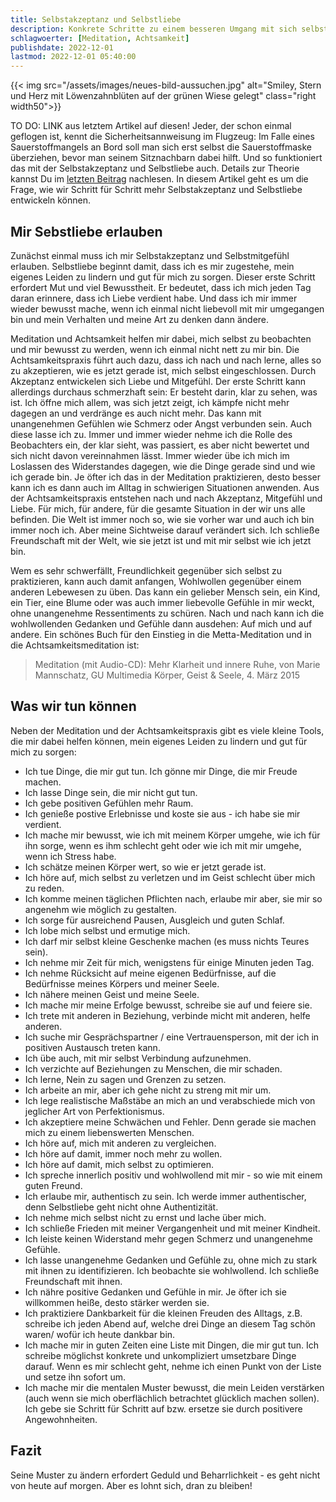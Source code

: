 ```yaml
---
title: Selbstakzeptanz und Selbstliebe
description: Konkrete Schritte zu einem besseren Umgang mit sich selbst
schlagwoerter: [Meditation, Achtsamkeit]
publishdate: 2022-12-01
lastmod: 2022-12-01 05:40:00
---
```


{{< img src="/assets/images/neues-bild-aussuchen.jpg" alt="Smiley, Stern und Herz mit Löwenzahnblüten auf der grünen Wiese gelegt" class="right width50">}}

TO DO: LINK aus letztem Artikel auf diesen!
Jeder, der schon einmal geflogen ist, kennt die Sicherheitsannweisung im Flugzeug: Im Falle eines Sauerstoffmangels an Bord soll man sich erst selbst die Sauerstoffmaske überziehen, bevor man seinem Sitznachbarn dabei hilft. Und so funktioniert das mit der Selbstakzeptanz und Selbstliebe auch. Details zur Theorie kannst Du im [letzten Beitrag][1] nachlesen. In diesem Artikel geht es um die Frage, wie wir Schritt für Schritt mehr Selbstakzeptanz und Selbstliebe entwickeln können.


## Mir Sebstliebe erlauben

Zunächst einmal muss ich mir Selbstakzeptanz und Selbstmitgefühl erlauben. Selbstliebe beginnt damit, dass ich es mir zugestehe, mein eigenes Leiden zu lindern und gut für mich zu sorgen. Dieser erste Schritt erfordert Mut und viel Bewusstheit. Er bedeutet, dass ich mich jeden Tag daran erinnere, dass ich Liebe verdient habe. Und dass ich mir immer wieder bewusst mache, wenn ich einmal nicht liebevoll mit mir umgegangen bin und mein Verhalten und meine Art zu denken dann ändere. 

Meditation und Achtsamkeit helfen mir dabei, mich selbst zu beobachten und mir bewusst zu werden, wenn ich einmal nicht nett zu mir bin. Die Achtsamkeitspraxis führt auch dazu, dass ich nach und nach lerne, alles so zu akzeptieren, wie es jetzt gerade ist, mich selbst eingeschlossen. Durch Akzeptanz entwickelen sich Liebe und Mitgefühl. Der erste Schritt kann allerdings durchaus schmerzhaft sein: Er besteht darin, klar zu sehen, was ist. Ich öffne mich allem, was sich jetzt zeigt, ich kämpfe nicht mehr dagegen an und verdränge es auch nicht mehr. Das kann mit unangenehmen Gefühlen wie Schmerz oder Angst verbunden sein. Auch diese lasse ich zu. Immer und immer wieder nehme ich die Rolle des Beobachters ein, der klar sieht, was passiert, es aber nicht bewertet und sich nicht davon vereinnahmen lässt. Immer wieder übe ich mich im Loslassen des Widerstandes dagegen, wie die Dinge gerade sind und wie ich gerade bin. Je öfter ich das in der Meditation praktizieren, desto besser kann ich es dann auch im Alltag in schwierigen Situationen anwenden. Aus der Achtsamkeitspraxis entstehen nach und nach Akzeptanz, Mitgefühl und Liebe. Für mich, für andere, für die gesamte Situation in der wir uns alle befinden. Die Welt ist immer noch so, wie sie vorher war und auch ich bin immer noch ich. Aber meine Sichtweise darauf verändert sich. Ich schließe Freundschaft mit der Welt, wie sie jetzt ist und mit mir selbst wie ich jetzt bin.

Wem es sehr schwerfällt, Freundlichkeit gegenüber sich selbst zu praktizieren, kann auch damit anfangen, Wohlwollen gegenüber einem anderen Lebewesen zu üben. Das kann ein gelieber Mensch sein, ein Kind, ein Tier, eine Blume oder was auch immer liebevolle Gefühle in mir weckt, ohne unangenehme Ressentiments zu schüren. Nach und nach kann ich die wohlwollenden Gedanken und Gefühle dann ausdehen: Auf mich und auf andere. Ein schönes Buch für den Einstieg in die Metta-Meditation und in die Achtsamkeitsmeditation ist:
> Meditation (mit Audio-CD): Mehr Klarheit und innere Ruhe, von Marie Mannschatz, GU Multimedia Körper, Geist & Seele, 4. März 2015 


## Was wir tun können 

Neben der Meditation und der Achtsamkeitspraxis gibt es viele kleine Tools, die mir dabei helfen können, mein eigenes Leiden zu lindern und gut für mich zu sorgen:
- Ich tue Dinge, die mir gut tun. Ich gönne mir Dinge, die mir Freude machen.
- Ich lasse Dinge sein, die mir nicht gut tun.
- Ich gebe positiven Gefühlen mehr Raum.
- Ich genieße postive Erlebnisse und koste sie aus - ich habe sie mir verdient.
- Ich mache mir bewusst, wie ich mit meinem Körper umgehe, wie ich für ihn sorge, wenn es ihm schlecht geht oder wie ich mit mir umgehe, wenn ich Stress habe.
- Ich schätze meinen Körper wert, so wie er jetzt gerade ist.
- Ich höre auf, mich selbst zu verletzen und im Geist schlecht über mich zu reden.
- Ich komme meinen täglichen Pflichten nach, erlaube mir aber, sie mir so angenehm wie möglich zu gestalten.
- Ich sorge für ausreichend Pausen, Ausgleich und guten Schlaf.
- Ich lobe mich selbst und ermutige mich.
- Ich darf mir selbst kleine Geschenke machen (es muss nichts Teures sein).
- Ich nehme mir Zeit für mich, wenigstens für einige Minuten jeden Tag.
- Ich nehme Rücksicht auf meine eigenen Bedürfnisse, auf die Bedürfnisse meines Körpers und meiner Seele.
- Ich nähere meinen Geist und meine Seele.
- Ich mache mir meine Erfolge bewusst, schreibe sie auf und feiere sie.
- Ich trete mit anderen in Beziehung, verbinde micht mit anderen, helfe anderen.
- Ich suche mir Gesprächspartner / eine Vertrauensperson, mit der ich in positiven Austausch treten kann.
- Ich übe auch, mit mir selbst Verbindung aufzunehmen.
- Ich verzichte auf Beziehungen zu Menschen, die mir schaden.
- Ich lerne, Nein zu sagen und Grenzen zu setzen.
- Ich arbeite an mir, aber ich gehe nicht zu streng mit mir um.
- Ich lege realistische Maßstäbe an mich an und verabschiede mich von jeglicher Art von Perfektionismus.
- Ich akzeptiere meine Schwächen und Fehler. Denn gerade sie machen mich zu einem liebenswerten Menschen.
- Ich höre auf, mich mit anderen zu vergleichen.
- Ich höre auf damit, immer noch mehr zu wollen.
- Ich höre auf damit, mich selbst zu optimieren.
- Ich spreche innerlich positiv und wohlwollend mit mir - so wie mit einem guten Freund.
- Ich erlaube mir, authentisch zu sein. Ich werde immer authentischer, denn Selbstliebe geht nicht ohne Authentizität.
- Ich nehme mich selbst nicht zu ernst und lache über mich.
- Ich schließe Frieden mit meiner Vergangenheit und mit meiner Kindheit.
- Ich leiste keinen Widerstand mehr gegen Schmerz und unangenehme Gefühle.
- Ich lasse unangenehme Gedanken und Gefühle zu, ohne mich zu stark mit ihnen zu identifizieren. Ich beobachte sie wohlwollend. Ich schließe Freundschaft mit ihnen.
- Ich nähre positive Gedanken und Gefühle in mir. Je öfter ich sie willkommen heiße, desto stärker werden sie.
- Ich praktiziere Dankbarkeit für die kleinen Freuden des Alltags, z.B. schreibe ich jeden Abend auf, welche drei Dinge an diesem Tag schön waren/ wofür ich heute dankbar bin.
- Ich mache mir in guten Zeiten eine Liste mit Dingen, die mir gut tun. Ich schreibe möglichst konkrete und unkompliziert umsetzbare Dinge darauf. Wenn es mir schlecht geht, nehme ich einen Punkt von der Liste und setze ihn sofort um.
- Ich mache mir die mentalen Muster bewusst, die mein Leiden verstärken (auch wenn sie mich oberflächlich betrachtet glücklich machen sollen). Ich gebe sie Schritt für Schritt auf bzw. ersetze sie durch positivere Angewohnheiten.


## Fazit

Seine Muster zu ändern erfordert Geduld und Beharrlichkeit - es geht nicht von heute auf morgen. Aber es lohnt sich, dran zu bleiben!



[1]: /artikel/2021/selbstakzeptanz/

